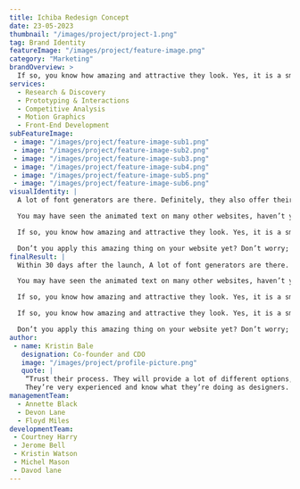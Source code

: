 ```yaml
---
title: Ichiba Redesign Concept
date: 23-05-2023
thumbnail: "/images/project/project-1.png"
tag: Brand Identity
featureImage: "/images/project/feature-image.png"
category: "Marketing"
brandOverview: >
  If so, you know how amazing and attractive they look. Yes, it is a smart way to grow the reader’s attention, and the moving text inspires the users to concentrate on that specific part, especially. Don’t you apply this amazing thing on your website yet? Don’t worry; we are offering our helping hand, just hold.
services:
  - Research & Discovery
  - Prototyping & Interactions
  - Competitive Analysis
  - Motion Graphics
  - Front-End Development
subFeatureImage:
 - image: "/images/project/feature-image-sub1.png"
 - image: "/images/project/feature-image-sub2.png"
 - image: "/images/project/feature-image-sub3.png"
 - image: "/images/project/feature-image-sub4.png"
 - image: "/images/project/feature-image-sub5.png"
 - image: "/images/project/feature-image-sub6.png"
visualIdentity: |
  A lot of font generators are there. Definitely, they also offer their own features. But we recommend exclusive Addons animated text generator widgets. Don’t you want to know why? Well, numerous reasons are there for choosing this widget. However, the followings are the primary reasons.

  You may have seen the animated text on many other websites, haven’t you?

  If so, you know how amazing and attractive they look. Yes, it is a smart way to grow the reader’s attention, and the moving text inspires the users to concentrate on that specific part, especially.

  Don’t you apply this amazing thing on your website yet? Don’t worry; we are offering our helping hand, just hold. If you use the animated text widget of exclusive addons for elementor, it’s a matter of a while to animate your desired text anytime. The widget lets you add free animated text in different styles as you like. In a word, it gives you the option to configure text in your own preference. Can’t you believe it? Let’s see.
finalResult: |
  Within 30 days after the launch, A lot of font generators are there. Definitely, they also offer their own features. But we recommend exclusive Addons animated text generator widgets. Don’t you want to know why? Well, numerous reasons are there for choosing this widget. However, the followings are the primary reasons.

  You may have seen the animated text on many other websites, haven’t you?

  If so, you know how amazing and attractive they look. Yes, it is a smart way to grow the reader’s attention, and the moving text inspires the users to concentrate on that specific part, especially.

  If so, you know how amazing and attractive they look. Yes, it is a smart way to grow the reader’s attention, and the moving text inspires the users to concentrate on that specific part, especially.

  Don’t you apply this amazing thing on your website yet? Don’t worry; we are offering our helping hand, just hold.
author:
 - name: Kristin Bale
   designation: Co-founder and CDO
   image: "/images/project/profile-picture.png"
   quote: |
    “Trust their process. They will provide a lot of different options, but generally, they’ve put a lot of thinking behind them.
    They’re very experienced and know what they’re doing as designers. Listen to them and they will help elevate your brand and achieve your goals.” 😍
managementTeam:
  - Annette Black
  - Devon Lane
  - Floyd Miles
developmentTeam: 
 - Courtney Harry
 - Jerome Bell
 - Kristin Watson
 - Michel Mason
 - Davod lane
---
```


